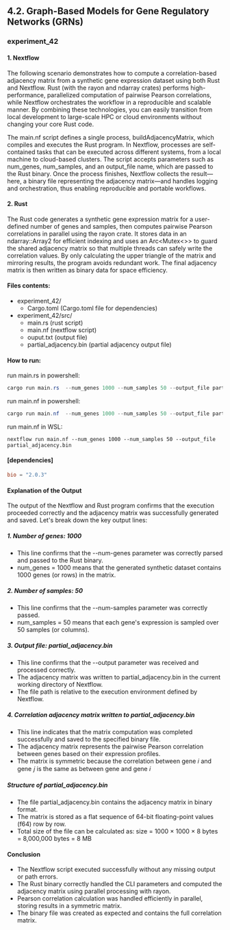 ## 4.2. Graph-Based Models for Gene Regulatory Networks (GRNs)

### experiment_42

#### 1. Nextflow 
The following scenario demonstrates how to compute a correlation-based adjacency matrix from a synthetic gene expression dataset using both Rust and Nextflow. Rust (with the rayon and ndarray crates) performs high-performance, parallelized computation of pairwise Pearson correlations, while Nextflow orchestrates the workflow in a reproducible and scalable manner. By combining these technologies, you can easily transition from local development to large-scale HPC or cloud environments without changing your core Rust code.

The main.nf script defines a single process, buildAdjacencyMatrix, which compiles and executes the Rust program. In Nextflow, processes are self-contained tasks that can be executed across different systems, from a local machine to cloud-based clusters. The script accepts parameters such as num_genes, num_samples, and an output_file name, which are passed to the Rust binary. Once the process finishes, Nextflow collects the result—here, a binary file representing the adjacency matrix—and handles logging and orchestration, thus enabling reproducible and portable workflows.

#### 2. Rust
The Rust code generates a synthetic gene expression matrix for a user-defined number of genes and samples, then computes pairwise Pearson correlations in parallel using the rayon crate. It stores data in an ndarray::Array2 for efficient indexing and uses an Arc<Mutex<>> to guard the shared adjacency matrix so that multiple threads can safely write the correlation values. By only calculating the upper triangle of the matrix and mirroring results, the program avoids redundant work. The final adjacency matrix is then written as binary data for space efficiency.

#### Files contents:
* experiment_42/
  * Cargo.toml (Cargo.toml file for dependencies)
* experiment_42/src/
  * main.rs (rust script)
  * main.nf (nextflow script)
  * ouput.txt (output file)
  * partial_adjacency.bin (partial adjacency output file)

#### How to run:

run main.rs in powershell:

```powershell
cargo run main.rs  --num_genes 1000 --num_samples 50 --output_file partial_adjacency.bin ! tee output.txt
```

run main.nf in powershell:

```powershell
cargo run main.nf  --num_genes 1000 --num_samples 50 --output_file partial_adjacency.bin
```

run main.nf in WSL:

```wsl
nextflow run main.nf --num_genes 1000 --num_samples 50 --output_file partial_adjacency.bin
```

#### [dependencies]

```toml
bio = "2.0.3"
```

#### Explanation of the Output
The output of the Nextflow and Rust program confirms that the execution proceeded correctly and the adjacency matrix was successfully generated and saved. Let's break down the key output lines:
##### 1. Number of genes: 1000
* This line confirms that the --num-genes parameter was correctly parsed and passed to the Rust binary.
* num_genes = 1000 means that the generated synthetic dataset contains 1000 genes (or rows) in the matrix.

##### 2. Number of samples: 50
* This line confirms that the --num-samples parameter was correctly passed.
* num_samples = 50 means that each gene's expression is sampled over 50 samples (or columns).

##### 3. Output file: partial_adjacency.bin
* This line confirms that the --output parameter was received and processed correctly.
* The adjacency matrix was written to partial_adjacency.bin in the current working directory of Nextflow.
* The file path is relative to the execution environment defined by Nextflow.

##### 4. Correlation adjacency matrix written to partial_adjacency.bin
* This line indicates that the matrix computation was completed successfully and saved to the specified binary file.
* The adjacency matrix represents the pairwise Pearson correlation between genes based on their expression profiles.
* The matrix is symmetric because the correlation between gene 𝑖 and gene 𝑗 is the same as between gene  and gene 𝑖
  
##### Structure of partial_adjacency.bin
* The file partial_adjacency.bin contains the adjacency matrix in binary format.
* The matrix is stored as a flat sequence of 64-bit floating-point values (f64) row by row.
* Total size of the file can be calculated as:
  size = 1000 × 1000 × 8 bytes = 8,000,000 bytes = 8 MB

#### Conclusion
* The Nextflow script executed successfully without any missing output or path errors.
* The Rust binary correctly handled the CLI parameters and computed the adjacency matrix using parallel processing with rayon.
* Pearson correlation calculation was handled efficiently in parallel, storing results in a symmetric matrix.
* The binary file was created as expected and contains the full correlation matrix.

